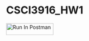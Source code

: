# CSCI3916_HW1

[<img src="https://run.pstmn.io/button.svg" alt="Run In Postman" style="width: 128px; height: 32px;">](https://app.getpostman.com/run-collection/41685866-8ed5b381-0212-4543-ab30-ea90faf45a32?action=collection%2Ffork&source=rip_markdown&collection-url=entityId%3D41685866-8ed5b381-0212-4543-ab30-ea90faf45a32%26entityType%3Dcollection%26workspaceId%3Dba4562bc-f61e-4909-bd71-1d21940ccd2d#?env%5Bphoutthavong-hw1%5D=W3sia2V5IjoiZWNob19ib2R5IiwidmFsdWUiOiJ7XCJtZXNzYWdlXCI6XCJIZWxsbyBXb3JsZCwgQ1UgRGVudmVyXCJ9IiwiZW5hYmxlZCI6dHJ1ZSwidHlwZSI6ImRlZmF1bHQiLCJzZXNzaW9uVmFsdWUiOiJ7XCJtZXNzYWdlXCI6XCJIZWxsbyBXb3JsZCwgQ1UgRGVudmVyXCJ9IiwiY29tcGxldGVTZXNzaW9uVmFsdWUiOiJ7XCJtZXNzYWdlXCI6XCJIZWxsbyBXb3JsZCwgQ1UgRGVudmVyXCJ9Iiwic2Vzc2lvbkluZGV4IjowfV0=)